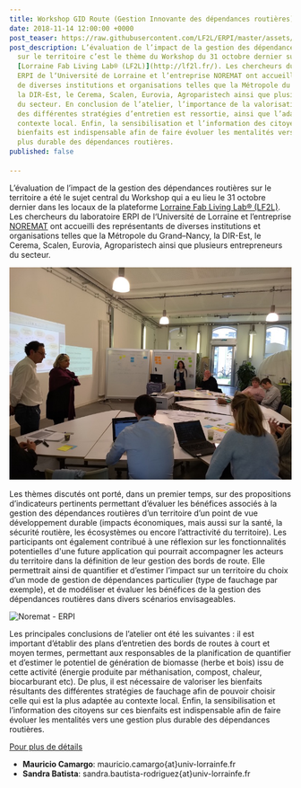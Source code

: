 ```yaml
---
title: Workshop GID Route (Gestion Innovante des dépendances routières)
date: 2018-11-14 12:00:00 +0000
post_teaser: https://raw.githubusercontent.com/LF2L/ERPI/master/assets/images/projects/noremat/workshop/fig-1.jpg
post_description: L’évaluation de l’impact de la gestion des dépendances routières
  sur le territoire c’est le thème du Workshop du 31 octobre dernier sur la plateforme
  [Lorraine Fab Living Lab® (LF2L)](http://lf2l.fr/). Les chercheurs du laboratoire
  ERPI de l‘Université de Lorraine et l’entreprise NOREMAT ont accueilli des représentants
  de diverses institutions et organisations telles que la Métropole du Grand–Nancy,
  la DIR-Est, le Cerema, Scalen, Eurovia, Agroparistech ainsi que plusieurs entrepreneurs
  du secteur. En conclusion de l’atelier, l’importance de la valorisation des bienfaits
  des différentes stratégies d’entretien est ressortie, ainsi que l’adaptation à cheque
  contexte local. Enfin, la sensibilisation et l’information des citoyens sur ces
  bienfaits est indispensable afin de faire évoluer les mentalités vers une gestion
  plus durable des dépendances routières.
published: false

---
```

L’évaluation de l’impact de la gestion des dépendances routières sur le territoire a été le sujet central du Workshop qui a eu lieu le 31 octobre dernier dans les locaux de la plateforme [Lorraine Fab Living Lab® (LF2L)](http://lf2l.fr/). 
Les chercheurs du laboratoire ERPI de l‘Université de Lorraine et l’entreprise [NOREMAT](http://www.noremat.com/) ont accueilli des représentants de diverses institutions et organisations telles que la Métropole du Grand–Nancy, la DIR-Est, le Cerema, Scalen, Eurovia, Agroparistech ainsi que plusieurs entrepreneurs du secteur. 

![Noremat - ERPI](https://raw.githubusercontent.com/LF2L/ERPI/master/assets/images/projects/noremat/workshop/fig-2.jpg)

Les thèmes discutés ont porté, dans un premier temps, sur des propositions d’indicateurs pertinents permettant d’évaluer les bénéfices associés à la gestion des dépendances routières d’un territoire d’un point de vue développement durable (impacts économiques, mais aussi sur la santé, la sécurité routière, les écosystèmes ou encore l’attractivité du territoire). 
Les participants ont également contribué à une réflexion sur les fonctionnalités potentielles d'une future application qui pourrait accompagner les acteurs du territoire dans la définition de leur gestion des bords de route. Elle permettrait ainsi de quantifier et d’estimer l’impact sur un territoire du choix d’un mode de gestion de dépendances particulier (type de fauchage par exemple), et de modéliser et évaluer les bénéfices de la gestion des dépendances routières dans divers scénarios envisageables. 

![Noremat - ERPI](https://raw.githubusercontent.com/LF2L/ERPI/master/assets/images/projects/noremat/workshop/fig-1.jpg)


Les principales conclusions de l’atelier ont été les suivantes : il est important d’établir des plans d’entretien des bords de routes à court et moyen termes, permettant aux responsables de la planification de quantifier et d’estimer le potentiel de génération de biomasse (herbe et bois) issu de cette activité (énergie produite par méthanisation, compost, chaleur, biocarburant etc). De plus, il est nécessaire de valoriser les bienfaits résultants des différentes stratégies de fauchage afin de pouvoir choisir celle qui est la plus adaptée au contexte local. Enfin, la sensibilisation et l’information des citoyens sur ces bienfaits est indispensable afin de faire évoluer les mentalités vers une gestion plus durable des dépendances routières.



[Pour plus de détails](https://erpi.univ-lorraine.fr/fr/projects/gid-route/)
 - **Mauricio Camargo**: mauricio.camargo{at}univ-lorrainfe.fr
- **Sandra Batista**: sandra.bautista-rodriguez{at}univ-lorrainfe.fr